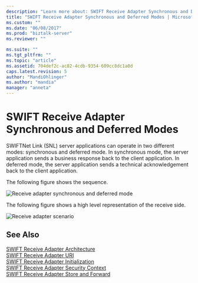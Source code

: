 ```yaml
---
description: "Learn more about: SWIFT Receive Adapter Synchronous and Deferred Modes"
title: "SWIFT Receive Adapter Synchronous and Deferred Modes | Microsoft Docs"
ms.custom: ""
ms.date: "06/08/2017"
ms.prod: "biztalk-server"
ms.reviewer: ""

ms.suite: ""
ms.tgt_pltfrm: ""
ms.topic: "article"
ms.assetid: 704def2c-ac82-4cdb-9354-609cc8dc1a0d
caps.latest.revision: 5
author: "MandiOhlinger"
ms.author: "mandia"
manager: "anneta"
---
```

# SWIFT Receive Adapter Synchronous and Deferred Modes
SWIFTNet Link (SNL) server applications can operate in two different modes: synchronous and deferred mode. In synchronous mode, the server application sends a business response back to the client application. In deferred mode, the server application sends a technical acknowledgement back to the client application.  
  
 The following figure shows the sequence.  
  
 ![Receive adapter synchronous and deferred mode](../../adapters-and-accelerators/fileact-interact/media/2fd504f9-5ee5-4461-a354-54c8c2f33230.gif "2fd504f9-5ee5-4461-a354-54c8c2f33230")  
  
 The following figure shows a high level representation of the receive side.  
  
 ![Receive adapter scenario](../../adapters-and-accelerators/fileact-interact/media/b7cfeecb-3783-432b-886e-a77961500ad5.gif "b7cfeecb-3783-432b-886e-a77961500ad5")  
  
## See Also  
 [SWIFT Receive Adapter Architecture](../../adapters-and-accelerators/fileact-interact/swift-receive-adapter-architecture.md)   
 [SWIFT Receive Adapter URI](../../adapters-and-accelerators/fileact-interact/swift-receive-adapter-uri.md)   
 [SWIFT Receive Adapter Initialization](../../adapters-and-accelerators/fileact-interact/swift-receive-adapter-initialization.md)   
 [SWIFT Receive Adapter Security Context](../../adapters-and-accelerators/fileact-interact/swift-receive-adapter-security-context.md)   
 [SWIFT Receive Adapter Store and Forward](../../adapters-and-accelerators/fileact-interact/swift-receive-adapter-store-and-forward.md)
